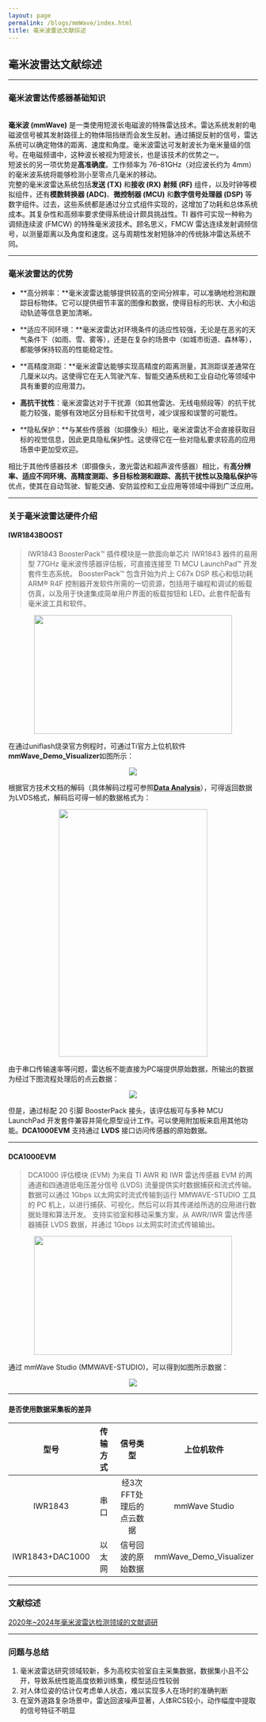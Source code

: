 ```yaml
---
layout: page
permalink: /blogs/mmWave/index.html
title: 毫米波雷达文献综述
---
```


## 毫米波雷达文献综述

---

### 毫米波雷达传感器基础知识

<br>**毫米波 (mmWave)** 是一类使用短波长电磁波的特殊雷达技术。雷达系统发射的电磁波信号被其发射路径上的物体阻挡继而会发生反射。通过捕捉反射的信号，雷达系统可以确定物体的距离、速度和角度。毫米波雷达可发射波长为毫米量级的信号。在电磁频谱中，这种波长被视为短波长，也是该技术的优势之一。
<br>短波长的另一项优势是**高准确度**。工作频率为 76–81GHz（对应波长约为 4mm）的毫米波系统将能够检测小至零点几毫米的移动。
<br>完整的毫米波雷达系统包括**发送 (TX)** 和**接收 (RX)** **射频 (RF)** 组件，以及时钟等模拟组件，还有**模数转换器 (ADC)**、**微控制器 (MCU)** 和**数字信号处理器 (DSP)** 等数字组件。过去，这些系统都是通过分立式组件实现的，这增加了功耗和总体系统成本。其复杂性和高频率要求使得系统设计颇具挑战性。TI 器件可实现一种称为调频连续波 (FMCW) 的特殊毫米波技术。顾名思义，FMCW 雷达连续发射调频信号，以测量距离以及角度和速度。这与周期性发射短脉冲的传统脉冲雷达系统不同。

---

### 毫米波雷达的优势

- **高分辨率：**毫米波雷达能够提供较高的空间分辨率，可以准确地检测和跟踪目标物体。它可以提供细节丰富的图像和数据，使得目标的形状、大小和运动轨迹等信息更加清晰。

- **适应不同环境：**毫米波雷达对环境条件的适应性较强，无论是在恶劣的天气条件下（如雨、雪、雾等），还是在复杂的场景中（如城市街道、森林等），都能够保持较高的性能稳定性。

- **高精度测距：**毫米波雷达能够实现高精度的距离测量，其测距误差通常在几厘米以内。这使得它在无人驾驶汽车、智能交通系统和工业自动化等领域中具有重要的应用潜力。

- **高抗干扰性**：毫米波雷达对于干扰源（如其他雷达、无线电频段等）的抗干扰能力较强，能够有效地区分目标和干扰信号，减少误报和误警的可能性。

- **隐私保护：**与某些传感器（如摄像头）相比，毫米波雷达不会直接获取目标的视觉信息，因此更具隐私保护性。这使得它在一些对隐私要求较高的应用场景中更加受欢迎。

相比于其他传感器技术（即摄像头，激光雷达和超声波传感器）相比，有**高分辨率、适应不同环境、高精度测距、多目标检测和跟踪、高抗干扰性以及隐私保护**等优点，使其在自动驾驶、智能交通、安防监控和工业应用等领域中得到广泛应用。

---

### 关于毫米波雷达硬件介绍

#### IWR1843BOOST 

> IWR1843 BoosterPack™ 插件模块是一款面向单芯片 IWR1843 器件的易用型 77GHz 毫米波传感器评估板，可直接连接至 TI MCU LaunchPad™ 开发套件生态系统。
> BoosterPack™ 包含开始为片上 C67x DSP 核心和低功耗 ARM® R4F 控制器开发软件所需的一切资源，包括用于编程和调试的板载仿真，以及用于快速集成简单用户界面的板载按钮和 LED。此套件配备有毫米波工具和软件。

<center>
<img src = "/blogs/mmWave.assets/iwr1843boost-angled.png" width="400" height="240">
</center>

在通过uniflash烧录官方例程时，可通过Ti官方上位机软件**mmWave_Demo_Visualizer**如图所示：

<center>
<img src = "/blogs/mmWave.assets/mmWave_Demo_Visualizer.png">
</center>

根据官方技术文档的解码（具体解码过程可参照[**Data Analysis**](https://github.com/Kanomace/Kanomace.github.io/blob/main/blogs/mmWave.assets/DataAnalysis.docx)），可得返回数据为LVDS格式，解码后可得一帧的数据格式为：

<center>
<img src = "/blogs/mmWave.assets/LVDS structure.png" width="300" height="500">
</center>

由于串口传输速率等问题，雷达板不能直接为PC端提供原始数据，所输出的数据为经过下图流程处理后的点云数据：

<center>
<img src = "/blogs/mmWave.assets/mmWave singal processing.png">
</center>

但是，通过标配 20 引脚 BoosterPack 接头，该评估板可与多种 MCU LaunchPad 开发套件兼容并简化原型设计工作。可以使用附加板来启用其他功能。**DCA1000EVM** 支持通过 **LVDS** 接口访问传感器的原始数据。

---

#### DCA1000EVM

> DCA1000 评估模块 (EVM) 为来自 TI AWR 和 IWR 雷达传感器 EVM 的两通道和四通道低电压差分信号 (LVDS) 流量提供实时数据捕获和流式传输。数据可以通过 1Gbps 以太网实时流式传输到运行 MMWAVE-STUDIO 工具的 PC 机上，以进行捕获、可视化，然后可以将其传递给所选的应用进行数据处理和算法开发。
>支持实验室和移动采集方案，从 AWR/IWR 雷达传感器捕获 LVDS 数据，并通过 1Gbps 以太网实时流式传输输出。 

<center>
<img src="/blogs/mmWave.assets/dca1000evm-angled.png" width="400" height="240">
</center>

通过 mmWave Studio (MMWAVE-STUDIO)，可以得到如图所示数据：

<center>
<img src="/blogs/mmWave.assets/mmWave Studio.png" >
</center>

---

#### 是否使用数据采集板的差异

| 型号 | 传输方式  | 信号类型 | 上位机软件 |
| :---: | :---: | :---: | :---: | 
|IWR1843|串口|经3次FFT处理后的点云数据|mmWave Studio|
|IWR1843+DAC1000|以太网|信号回波的原始数据|mmWave_Demo_Visualizer |

---

### 文献综述

[2020年~2024年毫米波雷达检测领域的文献调研](https://github.com/Kanomace/Kanomace.github.io/blob/main/blogs/mmWave.assets/mmWaveLiteratureReview.xlsx)

---

### 问题与总结

1. 毫米波雷达研究领域较新，多为高校实验室自主采集数据，数据集小且不公开，导致系统性能高度依赖训练集，模型适应性较弱
2. 对人体位姿的估计仅考虑单人状态，难以实现多人在场时的准确判断
3. 在室外道路复杂场景中，雷达回波噪声显著，人体RCS较小，动作幅度中提取的信号特征不明显